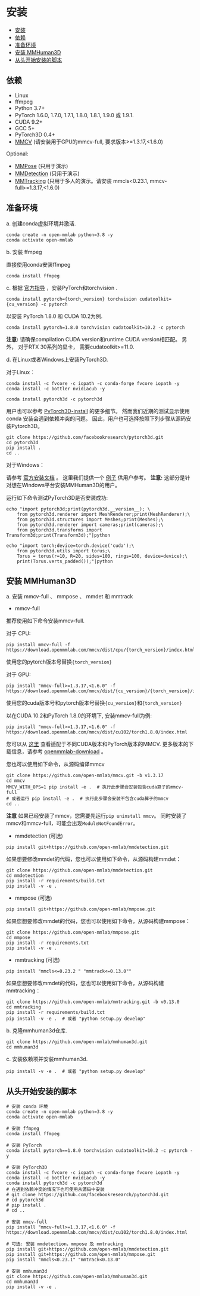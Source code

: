 # 安装

- [安装](#安装)
- [依赖](#依赖)
- [准备环境](#准备环境)
- [安装 MMHuman3D](#安装-mmhuman3d)
- [从头开始安装的脚本](#从头开始安装的脚本)

## 依赖

- Linux
- ffmpeg
- Python 3.7+
- PyTorch 1.6.0, 1.7.0, 1.7.1, 1.8.0, 1.8.1, 1.9.0 或 1.9.1.
- CUDA 9.2+
- GCC 5+
- PyTorch3D 0.4+
- [MMCV](https://github.com/open-mmlab/mmcv) (请安装用于GPU的mmcv-full, 要求版本>=1.3.17,<1.6.0)

Optional:
- [MMPose](https://github.com/open-mmlab/mmpose) (只用于演示)
- [MMDetection](https://github.com/open-mmlab/mmdetection) (只用于演示)
- [MMTracking](https://github.com/open-mmlab/mmtracking) (只用于多人的演示。请安装 mmcls<0.23.1, mmcv-full>=1.3.17,<1.6.0)

## 准备环境

a. 创建conda虚拟环境并激活.

```shell
conda create -n open-mmlab python=3.8 -y
conda activate open-mmlab
```

b. 安装 ffmpeg

直接使用conda安装ffmpeg

```shell
conda install ffmpeg
```

c. 根据 [官方指导](https://pytorch.org/) ，安装PyTorch和torchvision .
```shell
conda install pytorch={torch_version} torchvision cudatoolkit={cu_version} -c pytorch
```

以安装 PyTorch 1.8.0 和 CUDA 10.2为例.
```shell
conda install pytorch=1.8.0 torchvision cudatoolkit=10.2 -c pytorch
```

**注意:** 请确保compilation CUDA version和runtime CUDA version相匹配。
另外， 对于RTX 30系列的显卡， 需要cudatoolkit>=11.0.

d. 在Linux或者Windows上安装PyTorch3D.

对于Linux：

```shell
conda install -c fvcore -c iopath -c conda-forge fvcore iopath -y
conda install -c bottler nvidiacub -y

conda install pytorch3d -c pytorch3d
```

用户也可以参考 [PyTorch3D-install](https://github.com/facebookresearch/pytorch3d/blob/main/INSTALL.md) 的更多细节。
然而我们近期的测试显示使用 conda 安装会遇到依赖冲突的问题。
因此，用户也可选择按照下列步骤从源码安装Pytorch3D。

```shell
git clone https://github.com/facebookresearch/pytorch3d.git
cd pytorch3d
pip install .
cd ..
```

对于Windows：

请参考 [官方安装文档](https://github.com/facebookresearch/pytorch3d/blob/main/INSTALL.md) 。 这里我们提供一个 [例子](https://github.com/open-mmlab/mmhuman3d/pull/199#issue-1274739041) 供用户参考。
**注意:** 这部分是针对想在Windows平台安装MMHuman3D的用户。

运行如下命令测试PyTorch3D是否安装成功:

```shell
echo "import pytorch3d;print(pytorch3d.__version__); \
    from pytorch3d.renderer import MeshRenderer;print(MeshRenderer);\
    from pytorch3d.structures import Meshes;print(Meshes);\
    from pytorch3d.renderer import cameras;print(cameras);\
    from pytorch3d.transforms import Transform3d;print(Transform3d);"|python

echo "import torch;device=torch.device('cuda');\
    from pytorch3d.utils import torus;\
    Torus = torus(r=10, R=20, sides=100, rings=100, device=device);\
    print(Torus.verts_padded());"|python
```

## 安装 MMHuman3D

a. 安装 mmcv-full 、 mmpose 、 mmdet 和 mmtrack

- mmcv-full

推荐使用如下命令安装mmcv-full.

对于 CPU:
```shell
pip install mmcv-full -f https://download.openmmlab.com/mmcv/dist/cpu/{torch_version}/index.html
```
使用您的pytorch版本号替换`{torch_version}`

对于 GPU:
 ```shell
 pip install "mmcv-full>=1.3.17,<1.6.0" -f https://download.openmmlab.com/mmcv/dist/{cu_version}/{torch_version}/index.html
 ```
使用您的cuda版本号和pytorch版本号替换`{cu_version}`和`{torch_version}`

以在CUDA 10.2和PyTorch 1.8.0的环境下, 安装mmcv-full为例:
```shell
pip install "mmcv-full>=1.3.17,<1.6.0" -f https://download.openmmlab.com/mmcv/dist/cu102/torch1.8.0/index.html
```
您可以从 [这里](https://mmcv.readthedocs.io/en/latest/get_started/installation.html) 查看适配于不同CUDA版本和PyTorch版本的MMCV.
更多版本的下载信息，请参考 [openmmlab-download](https://download.openmmlab.com/mmcv/dist/index.html) 。

您也可以使用如下命令，从源码编译mmcv

```shell
git clone https://github.com/open-mmlab/mmcv.git -b v1.3.17
cd mmcv
MMCV_WITH_OPS=1 pip install -e .  # 执行此步骤会安装包含cuda算子的mmcv-full
# 或者运行 pip install -e .  # 执行此步骤会安装不包含cuda算子的mmcv
cd ..
```

**注意** 如果已经安装了mmcv，您需要先运行`pip uninstall mmcv`。 同时安装了mmcv和mmcv-full，可能会出现`ModuleNotFoundError`。

- mmdetection (可选)

```shell
pip install git+https://github.com/open-mmlab/mmdetection.git
```

如果想要修改mmdet的代码，您也可以使用如下命令，从源码构建mmdet：
```shell
git clone https://github.com/open-mmlab/mmdetection.git
cd mmdetection
pip install -r requirements/build.txt
pip install -v -e .
```

- mmpose (可选)
```shell
pip install git+https://github.com/open-mmlab/mmpose.git
```

如果您想要修改mmdet的代码，您也可以使用如下命令，从源码构建mmpose：

```shell
git clone https://github.com/open-mmlab/mmpose.git
cd mmpose
pip install -r requirements.txt
pip install -v -e .
```

- mmtracking (可选)

```shell
pip install "mmcls<=0.23.2 " "mmtrack<=0.13.0""
```

如果您想要修改mmdet的代码，您也可以使用如下命令，从源码构建mmtracking：

```shell
git clone https://github.com/open-mmlab/mmtracking.git -b v0.13.0
cd mmtracking
pip install -r requirements/build.txt
pip install -v -e .  # 或者 "python setup.py develop"
```
b. 克隆mmhuman3d仓库.

```shell
git clone https://github.com/open-mmlab/mmhuman3d.git
cd mmhuman3d
```


c. 安装依赖项并安装mmhuman3d.

```shell
pip install -v -e .  # 或者 "python setup.py develop"
```

## 从头开始安装的脚本

```shell
# 安装 conda 环境
conda create -n open-mmlab python=3.8 -y
conda activate open-mmlab

# 安装 ffmpeg
conda install ffmpeg

# 安装 PyTorch
conda install pytorch==1.8.0 torchvision cudatoolkit=10.2 -c pytorch -y

# 安装 PyTorch3D
conda install -c fvcore -c iopath -c conda-forge fvcore iopath -y
conda install -c bottler nvidiacub -y
conda install pytorch3d -c pytorch3d
# 在遇到依赖冲突的情况下也可使用从源码中安装
# git clone https://github.com/facebookresearch/pytorch3d.git
# cd pytorch3d
# pip install .
# cd ..

# 安装 mmcv-full
pip install "mmcv-full>=1.3.17,<1.6.0" -f https://download.openmmlab.com/mmcv/dist/cu102/torch1.8.0/index.html

# 可选: 安装 mmdetection，mmpose 及 mmtracking
pip install git+https://github.com/open-mmlab/mmdetection.git
pip install git+https://github.com/open-mmlab/mmpose.git
pip install "mmcls<0.23.1" "mmtrack<0.13.0"

# 安装 mmhuman3d
git clone https://github.com/open-mmlab/mmhuman3d.git
cd mmhuman3d
pip install -v -e .
```
